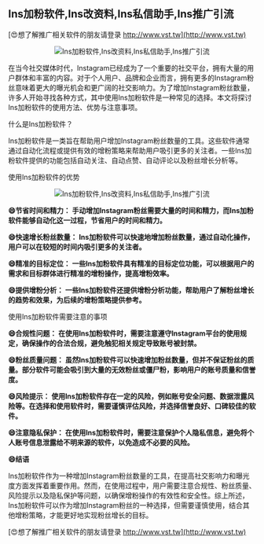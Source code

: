 ## **Ins加粉软件,Ins改资料,Ins私信助手,Ins推广引流**

[😍想了解推广相关软件的朋友请登录 http://www.vst.tw](http://www.vst.tw)

 <center><img src="https://vst.tw/MP4/tuiguang/png/6.png" alt="Ins加粉软件,Ins改资料,Ins私信助手,Ins推广引流"></center>

在当今社交媒体时代，Instagram已经成为了一个重要的社交平台，拥有大量的用户群体和丰富的内容。对于个人用户、品牌和企业而言，拥有更多的Instagram粉丝意味着更大的曝光机会和更广阔的社交影响力。为了增加Instagram粉丝数量，许多人开始寻找各种方式，其中使用Ins加粉软件是一种常见的选择。本文将探讨Ins加粉软件的使用方法、优势与注意事项。

什么是Ins加粉软件？

Ins加粉软件是一类旨在帮助用户增加Instagram粉丝数量的工具。这些软件通常通过自动化流程或提供有效的增粉策略来帮助用户吸引更多的关注者。一些Ins加粉软件提供的功能包括自动关注、自动点赞、自动评论以及粉丝增长分析等。

使用Ins加粉软件的优势

 <center><img src="https://vst.tw/MP4/tuiguang/png/8.png" alt="Ins加粉软件,Ins改资料,Ins私信助手,Ins推广引流"></center>

**😄节省时间和精力： 手动增加Instagram粉丝需要大量的时间和精力，而Ins加粉软件能够自动化这一过程，节省用户的时间和精力。**

**😄快速增长粉丝数量： Ins加粉软件可以快速地增加粉丝数量，通过自动化操作，用户可以在较短的时间内吸引更多的关注者。**

**😄精准的目标定位： 一些Ins加粉软件具有精准的目标定位功能，可以根据用户的需求和目标群体进行精准的增粉操作，提高增粉效率。**

**😄提供增粉分析： 一些Ins加粉软件还提供增粉分析功能，帮助用户了解粉丝增长的趋势和效果，为后续的增粉策略提供参考。**

使用Ins加粉软件需要注意的事项

**😄合规性问题： 在使用Ins加粉软件时，需要注意遵守Instagram平台的使用规定，确保操作的合法合规，避免触犯相关规定导致账号被封禁。**

**😄粉丝质量问题： 虽然Ins加粉软件可以快速增加粉丝数量，但并不保证粉丝的质量。部分软件可能会吸引到大量的无效粉丝或僵尸粉，影响用户的账号质量和信誉度。**

**😄风险提示： 使用Ins加粉软件存在一定的风险，例如账号安全问题、数据泄露风险等。在选择和使用软件时，需要谨慎评估风险，并选择信誉良好、口碑较佳的软件。**

**😄注意隐私保护： 在使用Ins加粉软件时，需要注意保护个人隐私信息，避免将个人账号信息泄露给不明来源的软件，以免造成不必要的风险。**

**😄结语**

Ins加粉软件作为一种增加Instagram粉丝数量的工具，在提高社交影响力和曝光度方面发挥着重要作用。然而，在使用过程中，用户需要注意合规性、粉丝质量、风险提示以及隐私保护等问题，以确保增粉操作的有效性和安全性。综上所述，Ins加粉软件可以作为增加Instagram粉丝的一种选择，但需要谨慎使用，结合其他增粉策略，才能更好地实现粉丝增长的目标。

[😍想了解推广相关软件的朋友请登录 http://www.vst.tw](http://www.vst.tw)



